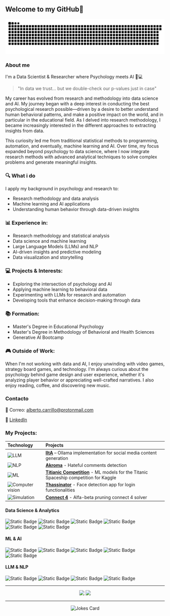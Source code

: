 ## Welcome to my GitHub👋

<p align="center">
  <img src="https://github.com/carrillo-p/carrillo-p/blob/output/github-snake-dark.svg" alt="Snake animation"/>
</p>


### About me

I'm a Data Scientist & Researcher where Psychology meets AI 🧠💻

> "In data we trust... but we double-check our p-values just in case"

My career has evolved from research and methodology into data science and AI. My journey began with a deep interest in conducting the best psychological research possible—driven by a desire to better understand human behavioral patterns, and make a positive impact on the world, and in particular in the educational field. As I delved into research methodology,  I became increasingly interested in the different approaches to extracting insights from data.

This curiosity led me from traditional statistical methods to programming, automation, and eventually, machine learning and AI. Over time, my focus expanded beyond psychology to data science, where I now integrate research methods with advanced analytical techniques to solve complex problems and generate meaningful insights.

### 🔍 What i do

I apply my background in psychology and research to:

  - Research methodology and data analysis
  - Machine learning and AI applications
  - Understanding human behavior through data-driven insights

### 📊 Experience in:
  - Research methodology and statistical analysis
  - Data science and machine learning
  - Large Language Models (LLMs) and NLP
  - AI-driven insights and predictive modeling
  - Data visualization and storytelling

### 💻 Projects & Interests:
  - Exploring the intersection of psychology and AI
  - Applying machine learning to behavioral data
  - Experimenting with LLMs for research and automation
  - Developing tools that enhance decision-making through data
    
### 📚 Formation:

   - Master's Degree in Educational Psychology
   - Master's Degree in Methodology of Behavioral and Health Sciences
   - Generative AI Bootcamp

### 🎮 Outside of Work:
When I'm not working with data and AI, I enjoy unwinding with video games, strategy board games, and technology. I'm always curious about the psychology behind game design and user experience, whether it's analyzing player behavior or appreciating well-crafted narratives. I also enjoy reading, coffee, and discovering new music.

### Contacto

  📧 Correo: alberto.carrillo@protonmail.com
  
  💼 [LinkedIn](https://www.linkedin.com/in/alberto-carrillop/)

### My Projects:

| Technology | Projects |
| :------- | :------- |
| ![LLM](https://img.shields.io/badge/-LLM-ff69b4) | [**lItA**](https://github.com/carrillo-p/lItA) – Ollama implementation for social media content generation |
| ![NLP](https://img.shields.io/badge/-NLP-orange) | [**Akroma**](https://github.com/carrillo-p/Akrom) - Hateful comments detection |
| ![ML](https://img.shields.io/badge/-ML-blue) | [**Titianic Competition**](https://github.com/carrillo-p/Titanic_kaggle) - ML models for the Titanic Spaceship competition for Kaggle |
| ![Computer vision](https://img.shields.io/badge/-Computer_Vision-red) | [**Thassinator**](https://github.com/carrillo-p/Thassinator) - Face detection app for login functionalities |
| ![Simulation](https://img.shields.io/badge/-Simulation-yellow) | [**Connect 4**](https://github.com/carrillo-p/connect4) - Alfa-beta pruning connect 4 solver |

#### Data Science & Analytics
![Static Badge](https://img.shields.io/badge/R-%2311BAEE?style=flat&logo=R)
![Static Badge](https://img.shields.io/badge/Python-%23AB6C37?style=flat&logo=Python)
![Static Badge](https://img.shields.io/badge/SQL-%23F3D70C?style=flat&logo=PostgreSQL)
![Static Badge](https://img.shields.io/badge/Power%20BI-%23113BF2?style=flat&logo=Power%20BI)
![Static Badge](https://img.shields.io/badge/Excel-%23217346?style=flat&logo=Microsoft%20Excel)
![Static Badge](https://img.shields.io/badge/Git-%2332D2F0?style=flat&logo=Git)

#### ML & AI
![Static Badge](https://img.shields.io/badge/PyTorch-black?logo=pytorch)
![Static Badge](https://img.shields.io/badge/TensorFlow-#0090FF&logo=TensorFlow)
![Static Badge](https://img.shields.io/badge/scikit--learn-#1E82F7&logo=scikit-learn)
![Static Badge](https://img.shields.io/badge/Keras-%23D00000?style=flat&logo=Keras)
![Static Badge](https://img.shields.io/badge/GitHub%20Copilot-000?logo=githubcopilot&logoColor=fff)

#### LLM & NLP
![Static Badge](https://img.shields.io/badge/-Ollama-000000?style=flat&logo=ollama&logoColor=white)
![Static Badge](https://img.shields.io/badge/Hugging%20Face-FFD21E?logo=huggingface&logoColor=000)
![Static Badge](https://img.shields.io/badge/spaCy-%2309A3D5?style=flat&logo=spacy)
![Static Badge](https://img.shields.io/badge/NLTK-%23154F5B?style=flat&logo=python)


---
<div align="center">
  <img height="180em" src="https://github-readme-stats.vercel.app/api?username=carrillo-p&theme=calm_pink&show_icons=true&count_private=true"/>
  <img height="180em" src="https://github-readme-stats.vercel.app/api/top-langs/?username=carrillo-p&theme=calm_pink&layout=compact&langs_count=6"/>
</div>

---
<div align="center">
  <img src="https://readme-jokes.vercel.app/api?hideBorder&theme=synthwave" alt="Jokes Card"/>
</div>

<!--
**carrillo-p/carrillo-p** is a ✨ _special_ ✨ repository because its `README.md` (this file) appears on your GitHub profile.

Here are some ideas to get you started:

- 🔭 I’m currently working on ...
- 🌱 I’m currently learning ...
- 👯 I’m looking to collaborate on ...
- 🤔 I’m looking for help with ...
- 💬 Ask me about ...
- 📫 How to reach me: ...
- 😄 Pronouns: ...
- ⚡ Fun fact: ...
-->

